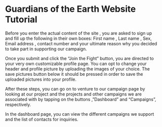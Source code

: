# Guardians of the Earth Website Tutorial

Before you enter the actual content of the site , you are asked to sign up and fill up the following in their own boxes: First name , Last name , Sex, Email address , contact number and your ultimate reason why you decided to take part in supporting our campaign. 

Once you submit and click the  “Join the Fight” button, you are directed to your very own customizable profile page. You can opt to change your header and profile picture by uploading the images of your choice. The save pictures button below it should be pressed in order to save the uploaded pictures into your profile.

After these steps, you can go on to venture to our campaign page by looking at our project and the projects and other campaigns we are associated with by tapping on the buttons ,”Dashboard” and “Campaigns”, respectively.

In the dashboard page, you can view the different campaigns we support and the list of contacts for inquiries.
